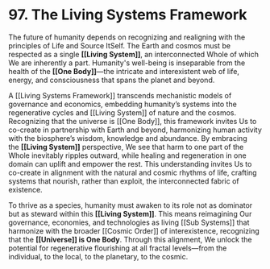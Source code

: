 # 97. The Living Systems Framework

The future of humanity depends on recognizing and realigning with the principles of Life and Source ItSelf. The Earth and cosmos must be respected as a single **[[Living System]]**, an interconnected Whole of which We are inherently a part. Humanity's well-being is inseparable from the health of the **[[One Body]]**—the intricate and interexistent web of life, energy, and consciousness that spans the planet and beyond.

A [[Living Systems Framework]] transcends mechanistic models of governance and economics, embedding humanity’s systems into the regenerative cycles and [[Living System]] of nature and the cosmos. Recognizing that the universe is [[One Body]], this framework invites Us to co-create in partnership with Earth and beyond, harmonizing human activity with the biosphere’s wisdom, knowledge and abundance. By embracing the **[[Living System]]** perspective, We see that harm to one part of the Whole inevitably ripples outward, while healing and regeneration in one domain can uplift and empower the rest. This understanding invites Us to co-create in alignment with the natural and cosmic rhythms of life, crafting systems that nourish, rather than exploit, the interconnected fabric of existence.

To thrive as a species, humanity must awaken to its role not as dominator but as steward within this **[[Living System]]**. This means reimagining Our governance, economies, and technologies as living [[Sub Systems]] that harmonize with the broader [[Cosmic Order]] of interexistence, recognizing that the **[[Universe]] is One Body**. Through this alignment, We unlock the potential for regenerative flourishing at all fractal levels—from the individual, to the local, to the planetary, to the cosmic. 